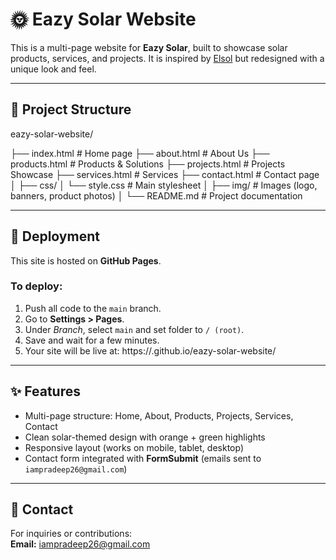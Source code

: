 

# 🌞 Eazy Solar Website

This is a multi-page website for **Eazy Solar**, built to showcase solar products, services, and projects.
It is inspired by [Elsol](https://elsol.co.in/) but redesigned with a unique look and feel.

---

## 📂 Project Structure

eazy-solar-website/


├── index.html # Home page
├── about.html # About Us
├── products.html # Products & Solutions
├── projects.html # Projects Showcase
├── services.html # Services
├── contact.html # Contact page
│
├── css/
│ └── style.css # Main stylesheet
│
├── img/ # Images (logo, banners, product photos)
│
└── README.md # Project documentation


---

## 🚀 Deployment

This site is hosted on **GitHub Pages**.

### To deploy:
1. Push all code to the `main` branch.
2. Go to **Settings > Pages**.
3. Under *Branch*, select `main` and set folder to `/ (root)`.
4. Save and wait for a few minutes.
5. Your site will be live at: https://<pradee2604>.github.io/eazy-solar-website/


---

## ✨ Features

- Multi-page structure: Home, About, Products, Projects, Services, Contact
- Clean solar-themed design with orange + green highlights
- Responsive layout (works on mobile, tablet, desktop)
- Contact form integrated with **FormSubmit** (emails sent to `iampradeep26@gmail.com`)

---

## 📧 Contact

For inquiries or contributions:  
**Email:** iampradeep26@gmail.com  


